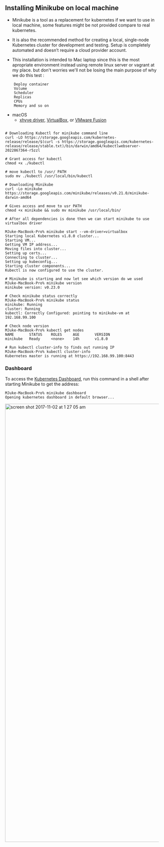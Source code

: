 
## Installing Minikube on local machine 

* Minikube is a tool as a replacement for kubernetes if we want to use in local machine, some features might be not provided compare to real kubernetes.

* It is also the recommended method for creating a local, single-node Kubernetes cluster for development and testing. Setup is completely automated and doesn’t require a cloud provider account.

* This installation is intended to Mac laptop since this is the most apropriate environment instead using remote linux server or vagrant at my place. but don't worries we'll not be losing the main purpose of why we do this test :

```shell
    Deploy container 
    Volume
    Scheduler
    Replicas
    CPUs
    Memory and so on
```

* macOS
    * [xhyve driver](https://github.com/kubernetes/minikube/blob/master/docs/drivers.md#xhyve-driver), [VirtualBox](https://www.virtualbox.org/wiki/Downloads), or [VMware Fusion](https://www.vmware.com/products/fusion)


```shell

# Downloading Kubectl for minikube command line
curl -LO https://storage.googleapis.com/kubernetes-release/release/$(curl -s https://storage.googleapis.com/kubernetes-release/release/stable.txt)/bin/darwin/amd64/kubectlwebserver-2022867364-r5zzl

# Grant access for kubectl
chmod +x ./kubectl

# move kubectl to /usr/ PATH
sudo mv ./kubectl /usr/local/bin/kubectl

# Downloading Minikube
curl -Lo minikube https://storage.googleapis.com/minikube/releases/v0.21.0/minikube-darwin-amd64

# Gives access and move to usr PATH
chmod +x minikube && sudo mv minikube /usr/local/bin/
```

```shell
# After all dependencies is done then we can start minikube to use virtualbox driver

MJuke-MacBook-Pro% minikube start --vm-driver=virtualbox
Starting local Kubernetes v1.8.0 cluster...
Starting VM...
Getting VM IP address...
Moving files into cluster...
Setting up certs...
Connecting to cluster...
Setting up kubeconfig...
Starting cluster components...
Kubectl is now configured to use the cluster.
```

```shell
# Minikube is starting and now let see which version do we used
MJuke-MacBook-Pro% minikube version
minikube version: v0.23.0

# Check minikube status correctly 
MJuke-MacBook-Pro% minikube status
minikube: Running
cluster: Running
kubectl: Correctly Configured: pointing to minikube-vm at 192.168.99.100

# Check node version
MJuke-MacBook-Pro% kubectl get nodes
NAME       STATUS    ROLES     AGE       VERSION
minikube   Ready     <none>    14h       v1.8.0

# Run kubectl cluster-info to finds out running IP
MJuke-MacBook-Pro% kubectl cluster-info
Kubernetes master is running at https://192.168.99.100:8443
```

### Dashboard

To access the [Kubernetes Dashboard](http://kubernetes.io/docs/user-guide/ui/), run this command in a shell after starting Minikube to get the address:

```shell
MJuke-MacBook-Pro% minikube dashboard
Opening kubernetes dashboard in default browser...
```

<img width="1432" alt="screen shot 2017-11-02 at 1 27 05 am" src="https://user-images.githubusercontent.com/32785359/32290571-0f07e070-bf6d-11e7-9c63-479268dbeaeb.png">




